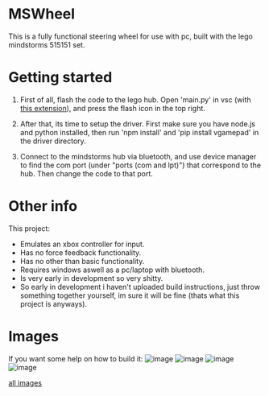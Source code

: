 # MSWheel
This is a fully functional steering wheel for use with pc, built with the lego mindstorms 515151 set.

# Getting started
1. First of all, flash the code to the lego hub. Open 'main.py' in vsc (with [this extension](https://marketplace.visualstudio.com/items?itemName=PeterStaev.lego-spikeprime-mindstorms-vscode)), and press the flash icon in the top right.

2. After that, its time to setup the driver. First make sure you have node.js and python installed, then run 'npm install' and 'pip install vgamepad' in the driver directory.

3. Connect to the mindstorms hub via bluetooth, and use device manager to find the com port (under "ports (com and lpt)") that correspond to the hub. Then change the code to that port.

# Other info
This project:
* Emulates an xbox controller for input.
* Has no force feedback functionality.
* Has no other than basic functionality.
* Requires windows aswell as a pc/laptop with bluetooth.
* Is very early in development so very shitty.
* So early in development i haven't uploaded build instructions, just throw something together yourself, im sure it will be fine (thats what this project is anyways).

# Images
If you want some help on how to build it:
![image](https://cd.axell.me/p/mswheel/back.jpg)
![image](https://cd.axell.me/p/mswheel/front.jpg)
![image](https://cd.axell.me/p/mswheel/right.jpg)
![image](https://cd.axell.me/p/mswheel/top.jpg)

[all images](https://cd.axell.me/p/mswheel/)
